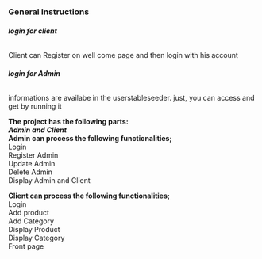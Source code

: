<h3><b>General Instructions</b></h3>
<h6><b>login for client</b></h6>
<p>Client can Register on well come page and then login with his account</p>
<h6><b>login for Admin</b></h6>
<p>informations are availabe in the userstableseeder. just, you can access and get by running it</p>


<p><b>The project has the following parts:</b></br>
<i><b>Admin and Client</b></i></br>
<b>Admin can process the following functionalities;</b></br>
Login</br>
Register Admin</br>
Update Admin</br>
Delete Admin</br>
Display Admin and Client</br>

<b>Client can process the following functionalities;</b></br>
Login</br>
Add product</br>
Add Category</br>
Display Product</br>
Display Category</br>
Front page
</p>

